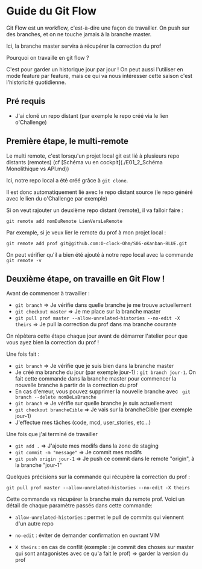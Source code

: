 # Guide du Git Flow

Git Flow est un workflow, c'est-à-dire une façon de travailler. On push sur des branches, et on ne touche jamais à la branche master. 

Ici, la branche master servira à récupérer la correction du prof

Pourquoi on travaille en git flow ?

C'est pour garder un historique jour par jour !
On peut aussi l'utiliser en mode feature par feature, mais ce qui va nous intéresser cette saison c'est l'historicité quotidienne.


## Pré requis 

- J'ai cloné un repo distant (par exemple le repo créé via le lien o'Challenge)


## Première étape, le multi-remote

Le multi remote, c'est lorsqu'un projet local git est lié à plusieurs repo distants (remotes) (cf [Schéma vu en cockpit](./E01_2_Schéma Monolithique vs API.md))

Ici, notre repo local a été créé grâce à `git clone`.

Il est donc automatiquement lié avec le repo distant source (le repo généré avec le lien du o'Challenge par exemple)

Si on veut rajouter un deuxième repo distant (remote), il va falloir faire :

`git remote add nomDuRemote LienVersLeRemote`

Par exemple, si je veux lier le remote du prof à mon projet local :

`git remote add prof git@github.com:O-clock-Ohm/S06-oKanban-BLUE.git`

On peut vérifier qu'il a bien été ajouté à notre repo local avec la commande `git remote -v`


## Deuxième étape, on travaille en Git Flow !

Avant de commencer à travailler :

- `git branch` => Je vérifie dans quelle branche je me trouve actuellement
- `git checkout master` => Je me place sur la branche master
- `git pull prof master --allow-unrelated-histories --no-edit -X theirs` => Je pull la correction du prof dans ma branche courante

On répètera cette étape chaque jour avant de démarrer l'atelier pour que vous ayez bien la correction du prof !

Une fois fait :
- `git branch` => Je vérifie que je suis bien dans la branche master 
- Je créé ma branche du jour (par exemple jour-1) : `git branch jour-1`. On fait cette commande dans la branche master pour commencer la nouvelle branche à partir de la correction du prof
- En cas d'erreur, vous pouvez supprimer la nouvelle branche avec ` git branch --delete nomDeLaBranche`
- `git branch` => Je vérifie sur quelle branche je suis actuellement
- `git checkout brancheCible` => Je vais sur la brancheCible (par exemple jour-1)
- J'effectue mes tâches (code, mcd, user_stories, etc...)

Une fois que j'ai terminé de travailler

- `git add .` => J'ajoute mes modifs dans la zone de staging
- `git commit -m "message"` => Je commit mes modifs
- `git push origin jour-1` => Je push ce commit dans le remote "origin", à la branche "jour-1"




Quelques précisions sur la commande qui récupère la correction du prof :

`git pull prof master --allow-unrelated-histories --no-edit -X theirs` 

Cette commande va récupérer la branche main du remote prof.
Voici un détail de chaque paramètre passés dans cette commande:

- `allow-unrelated-histories` : permet le pull de commits qui viennent d'un autre repo

- `no-edit` : éviter de demander confirmation en ouvrant VIM

- `X theirs` : en cas de conflit (exemple : je commit des choses sur master qui sont antagonistes avec ce qu'a fait le prof) => garder la version du prof







